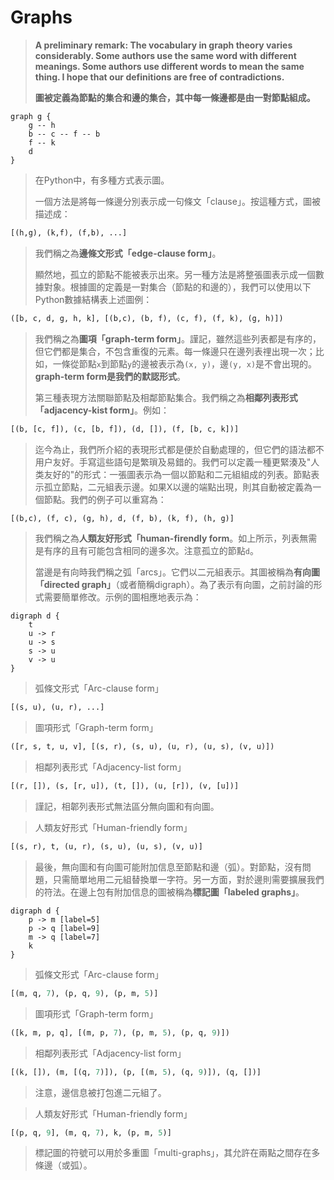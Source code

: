 # Graphs

>**A preliminary remark: The vocabulary in graph theory varies considerably. Some authors use the same word with different meanings. Some authors use different words to mean the same thing. I hope that our definitions are free of contradictions.**
>
>**圖被定義為節點的集合和邊的集合，其中每一條邊都是由一對節點組成。**

```plantuml
graph g {
    g -- h
    b -- c -- f -- b
    f -- k
    d
}
```

>在Python中，有多種方式表示圖。
>
>一個方法是將每一條邊分別表示成一句條文「clause」。按這種方式，圖被描述成：

```python
[(h,g), (k,f), (f,b), ...]
```

>我們稱之為**邊條文形式「edge-clause form」**。
>
>顯然地，孤立的節點不能被表示出來。另一種方法是將整張圖表示成一個數據對象。根據圖的定義是一對集合（節點的和邊的），我們可以使用以下Python數據結構表上述圖例：

```python
([b, c, d, g, h, k], [(b,c), (b, f), (c, f), (f, k), (g, h)])
```

>我們稱之為**圖項「graph-term form」**。謹記，雖然這些列表都是有序的，但它們都是集合，不包含重復的元素。每一條邊只在邊列表𥚃出現一次；比如，一條從節點`x`到節點`y`的邊被表示為`(x, y)`，邊`(y, x)`是不會出現的。**graph-term form是我們的默認形式**。
>
>第三種表現方法關聯節點及相鄰節點集合。我們稱之為**相鄰列表形式「adjacency-kist form」**。例如：

```python
[(b, [c, f]), (c, [b, f]), (d, []), (f, [b, c, k])]
```

>迄今為止，我們所介紹的表現形式都是便於自動處理的，但它們的語法都不用户友好。手寫這些語句是繁瑣及易錯的。我們可以定義一種更緊湊及"人类友好的"的形式：一張圖表示為一個以節點和二元組組成的列表。節點表示孤立節點，二元組表示邊。如果X以邊的端點出現，則其自動被定義為一個節點。我們的例子可以重寫為：

```python
[(b,c), (f, c), (g, h), d, (f, b), (k, f), (h, g)]
```

>我們稱之為**人類友好形式「human-firendly form**。如上所示，列表無需是有序的且有可能包含相同的邊多次。注意孤立的節點`d`。
>
>當邊是有向時我們稱之弧「arcs」。它們以二元組表示。其圖被稱為**有向圖「directed graph」**（或者簡稱digraph）。為了表示有向圖，之前討論的形式需要簡單修改。示例的圖相應地表示為：

```plantuml
digraph d {
    t
    u -> r
    u -> s
    s -> u
    v -> u
}
```

>弧條文形式「Arc-clause form」

```python
[(s, u), (u, r), ...]
```

>圖項形式「Graph-term form」

```python
([r, s, t, u, v], [(s, r), (s, u), (u, r), (u, s), (v, u)])
```

>相鄰列表形式「Adjacency-list form」

```python
[(r, []), (s, [r, u]), (t, []), (u, [r]), (v, [u])]
```

>謹記，相郼列表形式無法區分無向圖和有向圖。

>人類友好形式「Human-friendly form」

```python
[(s, r), t, (u, r), (s, u), (u, s), (v, u)]
```

>最後，無向圖和有向圖可能附加信息至節點和邊（弧）。對節點，沒有問題，只需簡單地用二元組替換單一字符。另一方面，對於邊則需要擴展我們的符法。在邊上包有附加信息的圖被稱為**標記圖「labeled graphs」**。

```plantuml
digraph d {
    p -> m [label=5]
    p -> q [label=9]
    m -> q [label=7]
    k
}
```

>弧條文形式「Arc-clause form」

```python
[(m, q, 7), (p, q, 9), (p, m, 5)]
```

>圖項形式「Graph-term form」

```python
([k, m, p, q], [(m, p, 7), (p, m, 5), (p, q, 9)])
```

>相鄰列表形式「Adjacency-list form」

```python
[(k, []), (m, [(q, 7)]), (p, [(m, 5), (q, 9)]), (q, [])]
```

>注意，邊信息被打包進二元組了。

>人類友好形式「Human-friendly form」

```python
[(p, q, 9], (m, q, 7), k, (p, m, 5)]
```

>標記圖的符號可以用於多重圖「multi-graphs」，其允許在兩點之間存在多條邊（或弧）。
